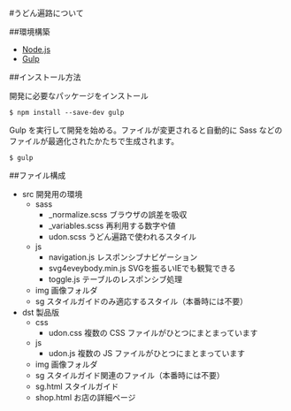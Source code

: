 #うどん遍路について

##環境構築

- [Node.js](https://nodejs.org/) 
- [Gulp](http://gulpjs.com/)

##インストール方法

開発に必要なパッケージをインストール

```$ npm install --save-dev gulp```

Gulp を実行して開発を始める。ファイルが変更されると自動的に Sass などのファイルが最適化されたかたちで生成されます。

```$ gulp```

##ファイル構成

- src 開発用の環境
	- sass 
		- _normalize.scss ブラウザの誤差を吸収
		- _variables.scss 再利用する数字や値
		- udon.scss うどん遍路で使われるスタイル
	- js
		- navigation.js レスポンシブナビゲーション
		- svg4eveybody.min.js SVGを振るいIEでも観覧できる
		- toggle.js テーブルのレスポンシブ処理
	- img 画像フォルダ
	- sg スタイルガイドのみ適応するスタイル（本番時には不要）
- dst 製品版
	- css 
		- udon.css 複数の CSS ファイルがひとつにまとまっています
	- js
		- udon.js 複数の JS ファイルがひとつにまとまっています
	- img 画像フォルダ
	- sg スタイルガイド関連のファイル（本番時には不要）
	- sg.html スタイルガイド
	- shop.html お店の詳細ページ

